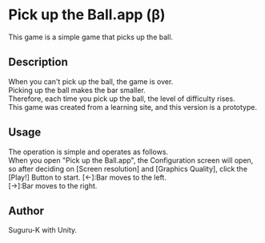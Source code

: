 Pick up the Ball.app (β)
====
This game is a simple game that picks up the ball.

## Description
When you can't pick up the ball, the game is over.<br>
Picking up the ball makes the bar smaller.<br>
Therefore, each time you pick up the ball, the level of difficulty rises.<br>
This game was created from a learning site, and this version is a prototype.<br>

## Usage
The operation is simple and operates as follows.<br>
When you open "Pick up the Ball.app", the Configuration screen will open, so after deciding on [Screen resolution] and [Graphics Quality], click the [Play!] Button to start.
[←]:Bar moves to the left.<br>
[→]:Bar moves to the right.<br>

## Author
Suguru-K with Unity.<br>
